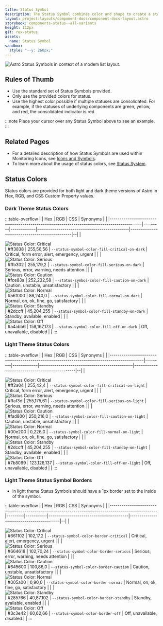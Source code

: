 ```yaml
---
title: Status Symbol
description: The Status Symbol combines color and shape to create a standard and consistent way to indicate the status of a device or feature. When shown in Light theme, the Status Symbols include an additional inner border.
layout: project:layouts/component-docs/component-docs-layout.astro
storybook: components-status--all-variants
height: 112px
git: rux-status
assets:
  name: Status Symbol
sandbox:
  style: "--y: 260px;"
---
```


<!-- The Status Symbol combines color and shape to create a standard and consistent way to indicate the status of a device or feature. When shown in Light theme, the Status Symbols include an additional inner border. -->

![Astro Status Symbols in context of a modem list layout.](/img/components/icons-symbols-modems.png "Astro Status Symbols in context of a modem list layout.")

## Rules of Thumb

- Use the standard set of Status Symbols provided.
- Only use the provided colors for status.
- Use the highest color possible if multiple statuses are consolidated. For example, if the statuses of underlying components are green, yellow, and red, the consolidated indicator is red.

:::note
Place your cursor over any Status Symbol above to see an example.
:::

## Related Pages

- For a detailed description of how Status Symbols are used within Monitoring Icons, see [Icons and Symbols](/components/icons-and-symbols).
- To learn more about the usage of status colors, see [Status System](/patterns/status-system).

## Status Colors

Status colors are provided for both light and dark theme versions of Astro in Hex, RGB, and CSS Custom Property values.

### Dark Theme Status Colors

:::table-overflow
|                                                                                              | Hex     | RGB         | CSS                                           | Synonyms                                       |  |
|----------------------------------------------------------------------------------------------|---------|-------------|-----------------------------------------------|------------------------------------------------|--|
| <div class="status-color">![Status Color: Critical ](/img/swatches/critical__dark.svg)</div> | #ff3838 | 255,56,56   | `--status-symbol-color-fill-critical-on-dark` | Critical, form error, alert, emergency, urgent |  |
| <div class="status-color">![Status Color: Serious ](/img/swatches/serious__dark.svg)</div>   | #ffb302 | 255,179,2   | `--status-symbol-color-fill-serious-on-dark`  | Serious, error, warning, needs attention       |  |
| <div class="status-color">![Status Color: Caution ](/img/swatches/caution__dark.svg)</div>   | #fce83a | 252,232,58  | `--status-symbol-color-fill-caution-on-dark`  | Caution, unstable, unsatisfactory              |  |
| <div class="status-color">![Status Color: Normal ](/img/swatches/normal__dark.svg)</div>     | #56f000 | 86,240,0    | `--status-symbol-color-fill-normal-on-dark`   | Normal, on, ok, fine, go, satisfactory         |  |
| <div class="status-color">![Status Color: Standby ](/img/swatches/standby__dark.svg)</div>   | #2dccff | 45,204,255  | `--status-symbol-color-fill-standby-on-dark`  | Standby, available, enabled                    |  |
| <div class="status-color">![Status Color: Off ](/img/swatches/off__dark.svg)</div>           | #a4abb6 | 158,167,173 | `--status-symbol-color-fill-off-on-dark`      | Off, unavailable, disabled                     |  |
:::

### Light Theme Status Colors

:::table-overflow
|                                                                                               | Hex     | RGB         | CSS                                            | Synonyms                                       |  |
|-----------------------------------------------------------------------------------------------|---------|-------------|------------------------------------------------|------------------------------------------------|--|
| <div class="status-color">![Status Color: Critical ](/img/swatches/critical__light.svg)</div> | #ff2a04 | 255,42,4    | `--status-symbol-color-fill-critical-on-light` | Critical, form error, alert, emergency, urgent |  |
| <div class="status-color">![Status Color: Serious ](/img/swatches/serious__light.svg)</div>   | #ffaf3d | 255,175,61  | `--status-symbol-color-fill-serious-on-light`  | Serious, error, warning, needs attention       |  |
| <div class="status-color">![Status Color: Caution ](/img/swatches/caution__light.svg)</div>   | #fad800 | 250,216,0   | `--status-symbol-color-fill-caution-on-light`  | Caution, unstable, unsatisfactory              |  |
| <div class="status-color">![Status Color: Normal ](/img/swatches/normal__light.svg)</div>     | #00e200 | 0,226,0     | `--status-symbol-color-fill-normal-on-light`   | Normal, on, ok, fine, go, satisfactory         |  |
| <div class="status-color">![Status Color: Standby ](/img/swatches/standby__light.svg)</div>   | #2dccff | 45,204,255  | `--status-symbol-color-fill-standby-on-light`  | Standby, available, enabled                    |  |
| <div class="status-color">![Status Color: Off ](/img/swatches/off__light.svg)</div>           | #7b8089 | 123,128,137 | `--status-symbol-color-fill-off-on-light`      | Off, unavailable, disabled                     |  |
:::

### Light Theme Status Symbol Borders

- In light theme Status Symbols should have a 1px border set to the inside of the symbol.

:::table-overflow 
|                                                                                                      | Hex     | RGB       | CSS                                     | Synonyms                                 |  |
|------------------------------------------------------------------------------------------------------|---------|-----------|-----------------------------------------|------------------------------------------|--|
| <div class="status-color">![Status Color: Critical ](/img/swatches/critical-border__light.svg)</div> | #661102 | 102,17,2  | `--status-symbol-color-border-critical` | Critical, alert, emergency, urgent       |  |
| <div class="status-color">![Status Color: Serious ](/img/swatches/serious-border__light.svg)</div>   | #664618 | 102,70,24 | `--status-symbol-color-border-serious`  | Serious, error, warning, needs attention |  |
| <div class="status-color">![Status Color: Caution ](/img/swatches/caution-border__light.svg)</div>   | #645600 | 100,86,0  | `--status-symbol-color-border-caution`  | Caution, unstable, unsatisfactory        |  |
| <div class="status-color">![Status Color: Normal ](/img/swatches/normal-border__light.svg)</div>     | #005a00 | 0,90,0    | `--status-symbol-color-border-normal`   | Normal, on, ok, fine, go, satisfactory   |  |
| <div class="status-color">![Status Color: Standby ](/img/swatches/standby-border__light.svg)</div>   | #285766 | 40,87,102 | `--status-symbol-color-border-standby`  | Standby, available, enabled              |  |
| <div class="status-color">![Status Color: Off ](/img/swatches/off-border__light.svg)</div>           | #3c3e42 | 60,62,66  | `--status-symbol-color-border-off`      | Off, unavailable, disabled               |  |
:::
